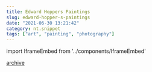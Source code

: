 ```yaml
---
title: Edward Hoppers Paintings
slug: edward-hopper-s-paintings
date: "2021-06-30 13:21:42"
category: nt.snippet
tags: ["art", "painting", "photography"]
---
```


import IframeEmbed from '../components/IframeEmbed'

<IframeEmbed src='https://youtube.com/embed/pzp62IMj650' />

[archive](https://us-east1-johnmathews-website.cloudfunctions.net/download?obj=movies/edward-hopper_1080p.mp4)
